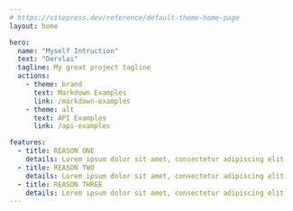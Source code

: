 ```yaml
---
# https://vitepress.dev/reference/default-theme-home-page
layout: home

hero:
  name: "Myself Intruction"
  text: "Dervlai"
  tagline: My great project tagline
  actions:
    - theme: brand
      text: Markdown Examples
      link: /markdown-examples
    - theme: alt
      text: API Examples
      link: /api-examples

features:
  - title: REASON ONE
    details: Lorem ipsum dolor sit amet, consectetur adipiscing elit
  - title: REASON TWO
    details: Lorem ipsum dolor sit amet, consectetur adipiscing elit
  - title: REASON THREE
    details: Lorem ipsum dolor sit amet, consectetur adipiscing elit
---
```


